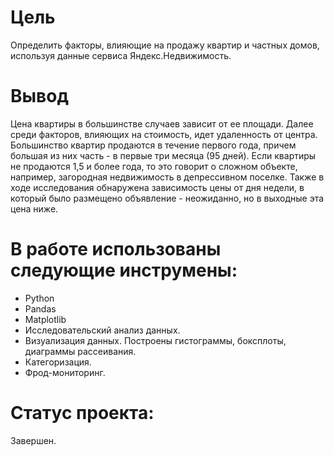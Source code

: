# Цель
Определить факторы, влияющие на продажу квартир и частных домов, используя данные сервиса Яндекс.Недвижимость. 

# Вывод
Цена квартиры в большинстве случаев зависит от ее площади. Далее среди факторов, влияющих на стоимость, идет удаленность от центра. Большинство квартир продаются в течение первого года, причем большая из них часть - в первые три месяца (95 дней). Если квартиры не продаются 1,5 и более года, то это говорит о сложном объекте, например, загородная недвижимость в депрессивном поселке. Также в ходе исследования обнаружена зависимость цены от дня недели, в который было размещено объявление - неожиданно, но в выходные эта цена ниже.

# В работе использованы следующие инструмены:
- Python
- Pandas
- Matplotlib
- Исследовательский анализ данных.
- Визуализация данных. Построены гистограммы, боксплоты, диаграммы рассеивания.
- Категоризация. 
- Фрод-мониторинг.

# Статус проекта: 
Завершен. 
